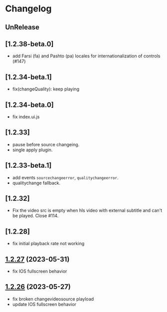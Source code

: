 # Changelog

## UnRelease

## [1.2.38-beta.0]

- add Farsi (fa) and Pashto (pa) locales for internationalization of controls (#147)

## [1.2.34-beta.1]

- fix(changeQuality): keep playing

## [1.2.34-beta.0]

- fix index.ui.js

## [1.2.33]

- pause before source changeing.
- single apply plugin.

## [1.2.33-beta.1]

- add events `sourcechangeerror`, `qualitychangeerror`.
- qualitychange fallback.

## [1.2.32]

- Fix the video src is empty when hls video with external subtitle and can't be played. Close #114.

## [1.2.28]

- fix initial playback rate not working

## [1.2.27](https://github.com/shiyiya/oplayer/tree/1.2.27) (2023-05-31)

- fix IOS fullscreen behavior

## [1.2.26](https://github.com/shiyiya/oplayer/tree/1.2.26) (2023-05-27)

- fix broken changevideosource playload
- update IOS fullscreen behavior
